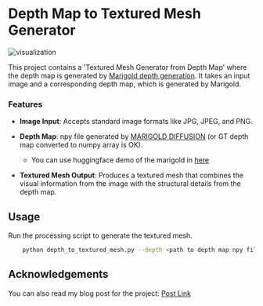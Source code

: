 # Depth Map to Textured Mesh Generator

![visualization](teaser.gif)

This project contains a 'Textured Mesh Generator from Depth Map' where the depth map is generated by [Marigold depth generation](https://marigoldmonodepth.github.io/). 
It takes an input image and a corresponding depth map, which is generated by Marigold. 

### Features

- **Image Input**: Accepts standard image formats like JPG, JPEG, and PNG.
- **Depth Map**: npy file generated by [MARIGOLD DIFFUSION](https://marigoldmonodepth.github.io/) (or GT depth map converted to numpy array is OK).
    - You can use huggingface demo of the marigold in [here](https://huggingface.co/spaces/prs-eth/marigold-lcm)

- **Textured Mesh Output**: Produces a textured mesh that combines the visual information from the image with the structural details from the depth map.

## Usage
Run the processing script to generate the textured mesh.

```bash
    python depth_to_textured_mesh.py --depth <path to depth map npy file> --image <path to input image file>
```

## Acknowledgements

You can also read my blog post for the project: [Post Link](https://velog.io/@gjghks950/Diffusion-%EC%B6%94%EC%A0%95%ED%95%9C-Depth-Map-%EC%9D%84-%EC%9D%B4%EC%9A%A9%ED%95%B4-Textured-Mesh-%EB%A7%8C%EB%93%A4%EC%96%B4%EB%B3%B4%EA%B8%B0-feat.-Marigold)
